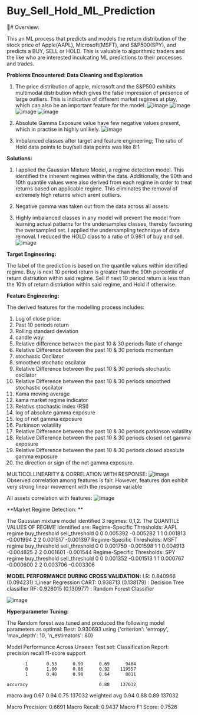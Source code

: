 # Buy_Sell_Hold_ML_Prediction

🚀# Overview:


This an ML process that predicts and models the return distribution of the stock price of Apple(AAPL), Microsoft(MSFT), and S&P500(SPY), and predicts a BUY, SELL or HOLD. This is valuable to algorithmic traders and the like who are interested inculcating ML predictions to their processes and trades.

**Problems Encountered: Data Cleaning and Exploration**

1. The price distribution of apple, microsoft and the S&P500 exhibits multimodal distribution which gives the false impression of presence of large outliers. This is indicative of different market regimes at play, which can also be an important feature for  the model.
![image](https://github.com/user-attachments/assets/b2a00753-3870-4492-ad35-0619da374113)
![image](https://github.com/user-attachments/assets/ab0a0bfd-e7bf-4cf2-ad25-bf67856712a0)
![image](https://github.com/user-attachments/assets/adc02743-f079-44d0-a17e-6b7583c579aa)
![image](https://github.com/user-attachments/assets/1654c8fb-2a72-4c31-8224-9e6848b3f86f)



3. Absolute Gamma Exposure value have few negative values present, which in practise in highly unlikely.
   ![image](https://github.com/user-attachments/assets/9afb4989-ebf8-41c0-aba0-791aec4bbff9)


4. Imbalanced classes after target and feature engineering; The ratio of Hold data points to buy/sell data points was like 8:1
   


**Solutions:**

1. I applied the Gaussian Mixture Model, a regime detection model. This identified the inherent regimes within the data. Additionally, the 90th and 10th quantile values were also derived from each regime in order to treat returns based on applicable regime. This eliminates the removal of extremely high returns which arent outliers.

2. Negative gamma was taken out from the data across all assets.
3. Highly imbalanced classes in any model will prevent the model from learning actual patterns for the undersamples classes, thereby favouring the oversampled set. I applied the undersampling technique of data removal. I reduced the HOLD class to a ratio of 0.98:1 of buy and sell. 
![image](https://github.com/user-attachments/assets/01537db6-6d82-489b-afda-2de8d57bd386)


**Target Engineering:**

The label of the prediction is based on the quantile values within identified regime. Buy is next 10 period return is greater than the 90th percentile of return distriution within said regime. Sell if next 10 period return is less than the 10th of return distriution within said regime, and Hold if otherwise.

**Feature Engineering:**

The derived features for the modelling process includes:
1. Log of close price:
2. Past 10 periods return
3. Rolling standard deviation
4. candle way:
5. Relative difference between the past 10 & 30 periods Rate of change
6. Relative Difference between the past 10 & 30 periods momentum
7. stochastic Oscilator
8. smoothed stochatic oscilator
9. Relative Difference between the past 10 & 30 periods stochastic oscilator
10. Relative Difference between the past 10 & 30 periods smoothed stochastic oscilator
11. Kama moving average
12. kama market regime indicator
13. Relativs stochastic index (RSI)
14. log of absolute gamma exposure
15. log of net gamma exposure
16. Parkinson volatility
17. Relative Difference between the past 10 & 30 periods parkinson volatility
18. Relative Difference between the past 10 & 30 periods closed net gamma exposure
19. Relative Difference between the past 10 & 30 periods closed absolute gamma exposure
20. the direction or sign of the net gamma exposure.


MULTICOLLINEARITY & CORRELATION WITH RESPONSE:
![image](https://github.com/user-attachments/assets/9242bef2-6d0a-4b24-b2df-88c6e25a43df)
Observed correlation among features is fair. However, features don exhibit very strong linear movement with the response variable

All assets correlation with features:
![image](https://github.com/user-attachments/assets/31f4fcb9-c852-47fa-a997-e7f55a8c129d)



**Market Regime Detection: **

The Gaussian mixture model identified 3 regimes: 0,1,2. The QUANTILE VALUES OF REGIME identified are:
Regime-Specific Thresholds: AAPL
   regime  buy_threshold  sell_threshold
0       0       0.005392       -0.005282
1       1       0.001813       -0.001994
2       2       0.001517       -0.001397
Regime-Specific Thresholds: MSFT
   regime  buy_threshold  sell_threshold
0       0       0.001759       -0.001598
1       1       0.004913       -0.004825
2       2       0.001601       -0.001544
Regime-Specific Thresholds: SPY
   regime  buy_threshold  sell_threshold
0       0       0.001352       -0.001513
1       1       0.000767       -0.000600
2       2       0.003706       -0.003306


**MODEL PERFORMANCE DURING CROSS VALIDATION:**
LR: 0.840966 (0.094231) :Linear Regression
CART: 0.938713 (0.138179) : Decision Tree classifier
RF: 0.928015 (0.130977)    : Random Forest Classifier

![image](https://github.com/user-attachments/assets/cee94c2c-6525-4966-bf73-95096457e69d)

**Hyperparameter Tuning:** 

The Random forest was tuned and produced the following model parameters as optimal:
Best: 0.930693 using {'criterion': 'entropy', 'max_depth': 10, 'n_estimators': 80}


Model Performance Across Unseen Test set:
Classification Report:
              precision    recall  f1-score   support

          -1       0.53      0.99      0.69      9464
           0       1.00      0.86      0.92    119557
           1       0.48      0.98      0.64      8011

    accuracy                           0.88    137032
   macro avg       0.67      0.94      0.75    137032
weighted avg       0.94      0.88      0.89    137032


Macro Precision: 0.6691
Macro Recall: 0.9437
Macro F1 Score: 0.7526
